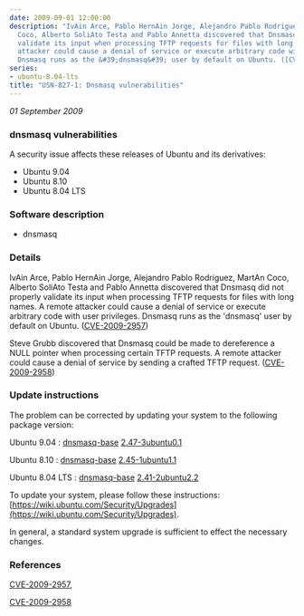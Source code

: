 ```yaml
---
date: 2009-09-01 12:00:00
description: "IvAin Arce, Pablo HernAin Jorge, Alejandro Pablo Rodriguez, MartA\xADn
  Coco, Alberto SoliAto Testa and Pablo Annetta discovered that Dnsmasq did not properly
  validate its input when processing TFTP requests for files with long names. A remote
  attacker could cause a denial of service or execute arbitrary code with user privileges.
  Dnsmasq runs as the &#39;dnsmasq&#39; user by default on Ubuntu. ([CVE-2009-2957](http://people.ubuntu.com/~ubuntu-security/cve/CVE-2009-2957))"
series:
- ubuntu-8.04-lts
title: "USN-827-1: Dnsmasq vulnerabilities"
---
```


*01 September 2009*

### dnsmasq vulnerabilities

A security issue affects these releases of Ubuntu and its derivatives:

* Ubuntu 9.04
* Ubuntu 8.10
* Ubuntu 8.04 LTS

### Software description

* dnsmasq 

### Details

IvAin Arce, Pablo HernAin Jorge, Alejandro Pablo Rodriguez, MartA­n Coco, Alberto SoliAto Testa and Pablo Annetta discovered that Dnsmasq did not properly validate its input when processing TFTP requests for files with long names. A remote attacker could cause a denial of service or execute arbitrary code with user privileges. Dnsmasq runs as the &#39;dnsmasq&#39; user by default on Ubuntu. ([CVE-2009-2957](http://people.ubuntu.com/~ubuntu-security/cve/CVE-2009-2957))

Steve Grubb discovered that Dnsmasq could be made to dereference a NULL pointer when processing certain TFTP requests. A remote attacker could cause a denial of service by sending a crafted TFTP request. ([CVE-2009-2958](http://people.ubuntu.com/~ubuntu-security/cve/CVE-2009-2958)) 

### Update instructions

The problem can be corrected by updating your system to the following package version:

Ubuntu 9.04
 : [dnsmasq-base](https://launchpad.net/ubuntu/+source/dnsmasq) <span> [2.47-3ubuntu0.1](https://launchpad.net/ubuntu/+source/dnsmasq/2.47-3ubuntu0.1) </span> 

Ubuntu 8.10
 : [dnsmasq-base](https://launchpad.net/ubuntu/+source/dnsmasq) <span> [2.45-1ubuntu1.1](https://launchpad.net/ubuntu/+source/dnsmasq/2.45-1ubuntu1.1) </span> 

Ubuntu 8.04 LTS
 : [dnsmasq-base](https://launchpad.net/ubuntu/+source/dnsmasq) <span> [2.41-2ubuntu2.2](https://launchpad.net/ubuntu/+source/dnsmasq/2.41-2ubuntu2.2) </span> 

To update your system, please follow these instructions: [https://wiki.ubuntu.com/Security/Upgrades](https://wiki.ubuntu.com/Security/Upgrades).

In general, a standard system upgrade is sufficient to effect the necessary changes. 

### References

 
 [CVE-2009-2957](http://people.ubuntu.com/~ubuntu-security/cve/CVE-2009-2957), 

 [CVE-2009-2958](http://people.ubuntu.com/~ubuntu-security/cve/CVE-2009-2958)